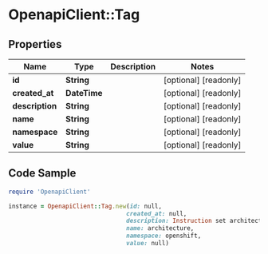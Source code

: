 # OpenapiClient::Tag

## Properties

Name | Type | Description | Notes
------------ | ------------- | ------------- | -------------
**id** | **String** |  | [optional] [readonly] 
**created_at** | **DateTime** |  | [optional] [readonly] 
**description** | **String** |  | [optional] [readonly] 
**name** | **String** |  | [optional] [readonly] 
**namespace** | **String** |  | [optional] [readonly] 
**value** | **String** |  | [optional] [readonly] 

## Code Sample

```ruby
require 'OpenapiClient'

instance = OpenapiClient::Tag.new(id: null,
                                 created_at: null,
                                 description: Instruction set architecture,
                                 name: architecture,
                                 namespace: openshift,
                                 value: null)
```


